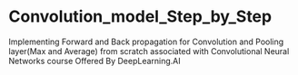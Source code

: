 # Convolution_model_Step_by_Step
Implementing Forward and Back propagation for Convolution and Pooling layer(Max and Average) from scratch associated with Convolutional Neural Networks course Offered By DeepLearning.AI
